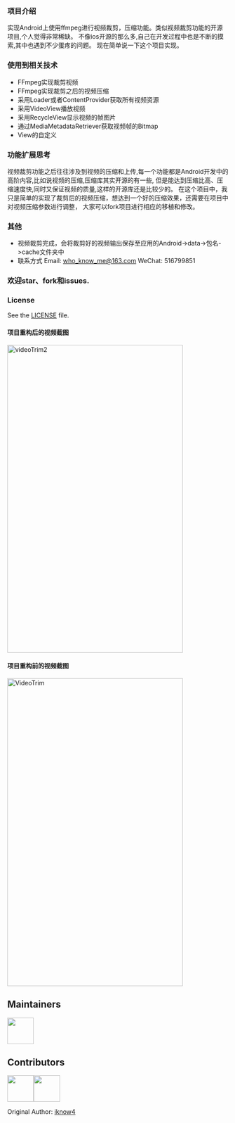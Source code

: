 
### 项目介绍
实现Android上使用ffmpeg进行视频裁剪，压缩功能。类似视频裁剪功能的开源项目,个人觉得非常稀缺。
不像ios开源的那么多,自己在开发过程中也是不断的摸索,其中也遇到不少蛋疼的问题。
现在简单说一下这个项目实现。

### 使用到相关技术
* FFmpeg实现裁剪视频
* FFmpeg实现裁剪之后的视频压缩
* 采用Loader或者ContentProvider获取所有视频资源
* 采用VideoView播放视频
* 采用RecycleView显示视频的帧图片
* 通过MediaMetadataRetriever获取视频帧的Bitmap
* View的自定义

### 功能扩展思考
视频裁剪功能之后往往涉及到视频的压缩和上传,每一个功能都是Android开发中的高阶内容,比如说视频的压缩,压缩库其实开源的有一些,
但是能达到压缩比高、压缩速度快,同时又保证视频的质量,这样的开源库还是比较少的。
在这个项目中，我只是简单的实现了裁剪后的视频压缩，想达到一个好的压缩效果，还需要在项目中对视频压缩参数进行调整，
大家可以fork项目进行相应的移植和修改。

### 其他
* 视频裁剪完成，会将裁剪好的视频输出保存至应用的Android->data->包名->cache文件夹中
* 联系方式 Email: who_know_me@163.com WeChat: 516799851

### 欢迎star、fork和issues.

### License

See the [LICENSE](https://github.com/iknow4/Android-Video-Trimmer/blob/master/LICENSE) file.

#### 项目重构后的视频截图

<img src="https://github.com/iknow4/iknow.Images/blob/master/gif/videoTrim2.gif?raw=true" width="400" height="700" alt="videoTrim2"/>

#### 项目重构前的视频截图
<img src="https://github.com/iknow4/iknow.Images/blob/master/gif/videoTrim.gif?raw=true" width="400" height="700" alt="VideoTrim"/>

## Maintainers

<a href="https://github.com/iknow4"><img width="60" height="60" src="https://github.com/iknow4.png?size=500"/></a>

## Contributors

<a href="https://github.com/dpproduction"><img width="60" height="60" src="https://github.com/dpproduction.png?size=500"/></a><a href="https://github.com/iknow4"><img width="60" height="60" src="https://github.com/iknow4.png?size=500"/></a>

Original Author: [iknow4](https://github.com/iknow4)


